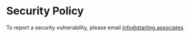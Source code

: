 # Security Policy

To report a security vulnerability, please email [info@starling.associates](mailto:info@starling.associates).